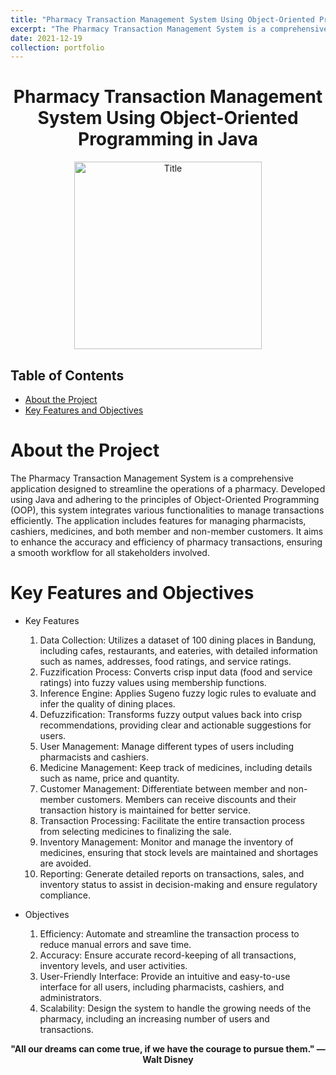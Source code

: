```yaml
---
title: "Pharmacy Transaction Management System Using Object-Oriented Programming in Java"
excerpt: "The Pharmacy Transaction Management System is a comprehensive application designed to streamline the operations of a pharmacy. Developed using Java and adhering to the principles of Object-Oriented Programming (OOP), this system integrates various functionalities to manage transactions efficiently. The application includes features for managing pharmacists, cashiers, medicines, and both member and non-member customers. It aims to enhance the accuracy and efficiency of pharmacy transactions, ensuring a smooth workflow for all stakeholders involved."
date: 2021-12-19
collection: portfolio
---
```

<div style="text-align:center;">
    <h1>Pharmacy Transaction Management System Using Object-Oriented Programming in Java</h1>
</div>

<div style="text-align:center;">
    <image src="/images/tr1.png" controls title="Title" height="300"></image>
</div>

## Table of Contents
- [About the Project](#about-the-project)
- [Key Features and Objectives](#key-features-and-objectives)

# About the Project
The Pharmacy Transaction Management System is a comprehensive application designed to streamline the operations of a pharmacy. Developed using Java and adhering to the principles of Object-Oriented Programming (OOP), this system integrates various functionalities to manage transactions efficiently. The application includes features for managing pharmacists, cashiers, medicines, and both member and non-member customers. It aims to enhance the accuracy and efficiency of pharmacy transactions, ensuring a smooth workflow for all stakeholders involved.

# Key Features and Objectives
- Key Features
  1. Data Collection: Utilizes a dataset of 100 dining places in Bandung, including cafes, restaurants, and eateries, with detailed information such as names, addresses, food ratings, and service ratings.
  2. Fuzzification Process: Converts crisp input data (food and service ratings) into fuzzy values using membership functions.
  3. Inference Engine: Applies Sugeno fuzzy logic rules to evaluate and infer the quality of dining places.
  4. Defuzzification: Transforms fuzzy output values back into crisp recommendations, providing clear and actionable suggestions for users.
  1. User Management: Manage different types of users including pharmacists and cashiers.
  2. Medicine Management: Keep track of medicines, including details such as name, price and quantity. 
  3. Customer Management: Differentiate between member and non-member customers. Members can receive discounts and their transaction history is maintained for better service.
  4. Transaction Processing: Facilitate the entire transaction process from selecting medicines to finalizing the sale. 
  5. Inventory Management: Monitor and manage the inventory of medicines, ensuring that stock levels are maintained and shortages are avoided.
  6. Reporting: Generate detailed reports on transactions, sales, and inventory status to assist in decision-making and ensure regulatory compliance.

- Objectives
  1. Efficiency: Automate and streamline the transaction process to reduce manual errors and save time.
  2. Accuracy: Ensure accurate record-keeping of all transactions, inventory levels, and user activities.
  3. User-Friendly Interface: Provide an intuitive and easy-to-use interface for all users, including pharmacists, cashiers, and administrators.
  4. Scalability: Design the system to handle the growing needs of the pharmacy, including an increasing number of users and transactions.


<p align="center">
  <strong>"All our dreams can come true, if we have the courage to pursue them." — Walt Disney</strong>
</p>